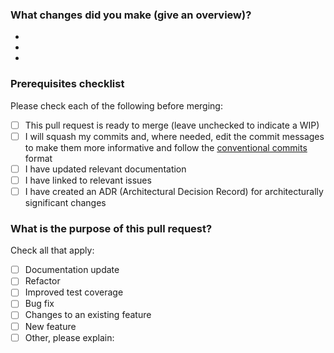 ### What changes did you make (give an overview)?
-
-
-

### Prerequisites checklist
Please check each of the following before merging:
- [ ] This pull request is ready to merge (leave unchecked to indicate a WIP)
- [ ] I will squash my commits and, where needed, edit the commit messages to make them more informative and follow the [conventional commits](https://www.conventionalcommits.org/en/v1.0.0/) format
- [ ] I have updated relevant documentation
- [ ] I have linked to relevant issues
- [ ] I have created an ADR (Architectural Decision Record) for architecturally significant changes

### What is the purpose of this pull request?
Check all that apply:
- [ ] Documentation update
- [ ] Refactor
- [ ] Improved test coverage
- [ ] Bug fix
- [ ] Changes to an existing feature
- [ ] New feature
- [ ] Other, please explain:
